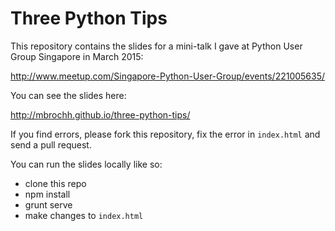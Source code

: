 # Three Python Tips

This repository contains the slides for a mini-talk I gave at Python User Group
Singapore in March 2015:

http://www.meetup.com/Singapore-Python-User-Group/events/221005635/

You can see the slides here:

http://mbrochh.github.io/three-python-tips/

If you find errors, please fork this repository, fix the error in `index.html`
and send a pull request.

You can run the slides locally like so:

* clone this repo
* npm install
* grunt serve
* make changes to `index.html`
